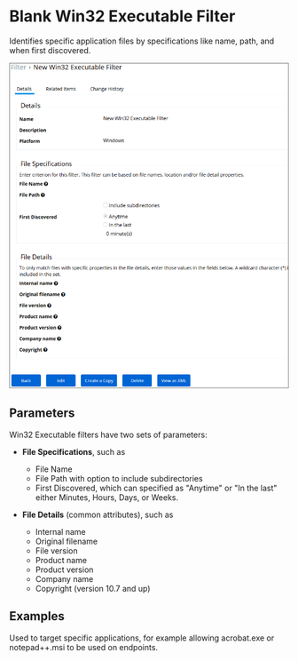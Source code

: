[title]: # (Blank Win32 Executable)
[tags]: # (filter types)
[priority]: # (2)
# Blank Win32 Executable Filter

Identifies specific application files by specifications like name, path, and when first discovered.

![Filter specifications and settings](images/win32-file.png)

## Parameters

Win32 Executable filters have two sets of parameters:

  * __File Specifications__, such as

    * File Name
    * File Path with option to include subdirectories
    * First Discovered, which can specified as "Anytime" or "In the last" either Minutes, Hours, Days, or Weeks.

  * __File Details__ (common attributes), such as

    * Internal name
    * Original filename
    * File version
    * Product name
    * Product version
    * Company name
    * Copyright (version 10.7 and up)

## Examples

Used to target specific applications, for example allowing acrobat.exe or notepad++.msi to be used on endpoints.
